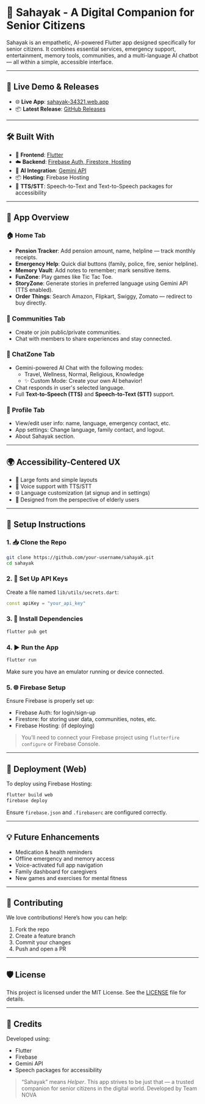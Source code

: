 
# 🌟 Sahayak - A Digital Companion for Senior Citizens

Sahayak is an empathetic, AI-powered Flutter app designed specifically for senior citizens. It combines essential services, emergency support, entertainment, memory tools, communities, and a multi-language AI chatbot — all within a simple, accessible interface.

---

## 🔗 Live Demo & Releases

- 🌐 **Live App**: [sahayak-34321.web.app](https://sahayak-34321.web.app)  
- 📦 **Latest Release**: [GitHub Releases](https://github.com/your-username/sahayak/releases)

---

## 🛠️ Built With

- 💙 **Frontend**: [Flutter](https://flutter.dev/)
- ☁️ **Backend**: [Firebase Auth, Firestore, Hosting](https://firebase.google.com/)
- 🧠 **AI Integration**: [Gemini API](https://ai.google.dev/)
- 📦 **Hosting**: Firebase Hosting
- 🎤 **TTS/STT**: Speech-to-Text and Text-to-Speech packages for accessibility

---

## 📱 App Overview

### 🏠 Home Tab
- **Pension Tracker**: Add pension amount, name, helpline — track monthly receipts.
- **Emergency Help**: Quick dial buttons (family, police, fire, senior helpline).
- **Memory Vault**: Add notes to remember; mark sensitive items.
- **FunZone**: Play games like Tic Tac Toe.
- **StoryZone**: Generate stories in preferred language using Gemini API (TTS enabled).
- **Order Things**: Search Amazon, Flipkart, Swiggy, Zomato — redirect to buy directly.

### 👥 Communities Tab
- Create or join public/private communities.
- Chat with members to share experiences and stay connected.

### 💬 ChatZone Tab
- Gemini-powered AI Chat with the following modes:
  - Travel, Wellness, Normal, Religious, Knowledge
  - ✨ Custom Mode: Create your own AI behavior!
- Chat responds in user's selected language.
- Full **Text-to-Speech (TTS)** and **Speech-to-Text (STT)** support.

### 👤 Profile Tab
- View/edit user info: name, language, emergency contact, etc.
- App settings: Change language, family contact, and logout.
- About Sahayak section.

---

## 🌍 Accessibility-Centered UX

- 👀 Large fonts and simple layouts
- 🎤 Voice support with TTS/STT
- 🌐 Language customization (at signup and in settings)
- 🧓 Designed from the perspective of elderly users


---

## 🔧 Setup Instructions

### 1. 📥 Clone the Repo

```bash
git clone https://github.com/your-username/sahayak.git
cd sahayak
```

### 2. 🔐 Set Up API Keys

Create a file named `lib/utils/secrets.dart`:

```dart
const apiKey = "your_api_key"
```

### 3. 🔨 Install Dependencies

```bash
flutter pub get
```

### 4. ▶️ Run the App

```bash
flutter run
```

Make sure you have an emulator running or device connected.

### 5. 🌐 Firebase Setup

Ensure Firebase is properly set up:

- Firebase Auth: for login/sign-up
- Firestore: for storing user data, communities, notes, etc.
- Firebase Hosting: (if deploying)

> You’ll need to connect your Firebase project using `flutterfire configure` or Firebase Console.

---

## 🚀 Deployment (Web)

To deploy using Firebase Hosting:

```bash
flutter build web
firebase deploy
```

Ensure `firebase.json` and `.firebaserc` are configured correctly.

---

## 💡 Future Enhancements

- Medication & health reminders
- Offline emergency and memory access
- Voice-activated full app navigation
- Family dashboard for caregivers
- New games and exercises for mental fitness

---

## 🤝 Contributing

We love contributions! Here’s how you can help:

1. Fork the repo  
2. Create a feature branch  
3. Commit your changes  
4. Push and open a PR  

---

## 🛡 License

This project is licensed under the MIT License. See the [LICENSE](LICENSE) file for details.

---

## 🙏 Credits

Developed using:
- Flutter
- Firebase
- Gemini API
- Speech packages for accessibility

> “Sahayak” means *Helper*. This app strives to be just that — a trusted companion for senior citizens in the digital world.
> Developed by Team NOVA